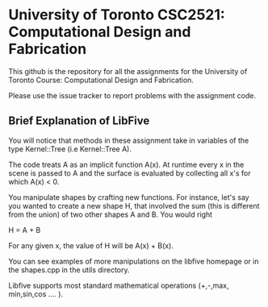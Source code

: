 # University of Toronto CSC2521: Computational Design and Fabrication

This github is the repository for all the assignments for  the University of Toronto Course: Computational Design and Fabrication.

Please use the issue tracker to report problems with the assignment code.

## Brief Explanation of LibFive
You will notice that methods in these assignment take in variables of the type  Kernel::Tree (i.e Kernel::Tree A). 

The code treats A as an implicit function A(x). At runtime every x in the scene is passed to A and the surface is evaluated by collecting all x's for which A(x) < 0.  

You manipulate shapes by crafting new functions. For instance, let's say you wanted to create a new shape H, that involved the sum (this is different from the union) of two other shapes A and B. You would right

H = A + B

For any given x, the value of H will be A(x) + B(x). 

You can see examples of more manipulations on the libfive homepage or in the shapes.cpp in the utils directory.

Libfive supports most standard mathematical operations (+,-,max, min,sin,cos .... ). 
